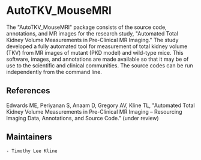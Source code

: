 AutoTKV_MouseMRI
==========================

The "AutoTKV_MouseMRI" package consists of the source code, annotations, and MR images for the research study, "Automated Total Kidney Volume Measurements in Pre-Clinical MR Imaging." The study developed a fully automated tool for measurement of total kidney volume (TKV) from MR images of mutant (PKD model) and wild-type mice. This software, images, and annotations are made available so that it may be of use to the scientific and clinical communities. The source codes can be run independently from the command line.


References
-----------
Edwards ME, Periyanan S, Anaam D, Gregory AV, Kline TL, "Automated Total Kidney Volume Measurements in Pre-Clinical MR Imaging – Resourcing Imaging Data, Annotations, and Source Code." (under review)


Maintainers
-----------

    - Timothy Lee Kline
    

